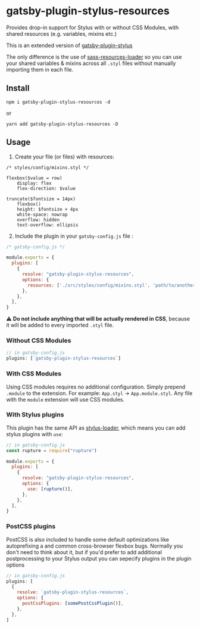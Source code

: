 # gatsby-plugin-stylus-resources

Provides drop-in support for Stylus with or without CSS Modules, with shared resources (e.g. variables, mixins etc.)

This is an extended version of [gatsby-plugin-stylus](https://github.com/gatsbyjs/gatsby/tree/master/packages/gatsby-plugin-stylus)

The only difference is the use of [sass-resources-loader](https://github.com/shakacode/sass-resources-loader) so you can use your shared variables & mixins across all `.styl` files without manually importing them in each file.

## Install

`npm i gatsby-plugin-stylus-resources -d`

or

`yarn add gatsby-plugin-stylus-resources -D`

## Usage

1.  Create your file (or files) with resources:

```styl
/* styles/config/mixins.styl */

flexbox($value = row)
    display: flex
    flex-direction: $value

truncate($fontsize = 14px)
    flexbox()
    height: $fontsize + 4px
    white-space: nowrap
    overflow: hidden
    text-overflow: ellipsis
```

2.  Include the plugin in your `gatsby-config.js` file :

```javascript
/* gatsby-config.js */

module.exports = {
  plugins: [
    {
      resolve: "gatsby-plugin-stylus-resources",
      options: {
        resources: ['./src/styles/config/mixins.styl', 'path/to/another/file.styl'],
      },
    },
  ],
}
```

⚠️ **Do not include anything that will be actually rendered in CSS**, because it will be added to every imported `.styl` file.

### Without CSS Modules

```javascript
// in gatsby-config.js
plugins: [`gatsby-plugin-stylus-resources`]
```

### With CSS Modules

Using CSS modules requires no additional configuration. Simply prepend `.module` to the extension. For example: `App.styl` -> `App.module.styl`.
Any file with the `module` extension will use CSS modules.

### With Stylus plugins

This plugin has the same API as
[stylus-loader](https://github.com/shama/stylus-loader#stylus-plugins), which
means you can add stylus plugins with `use`:

```javascript
// in gatsby-config.js
const rupture = require("rupture")

module.exports = {
  plugins: [
    {
      resolve: "gatsby-plugin-stylus-resources",
      options: {
        use: [rupture()],
      },
    },
  ],
}
```

### PostCSS plugins

PostCSS is also included to handle some default optimizations like autoprefixing a
and common cross-browser flexbox bugs. Normally you don't need to think about it, but if
you'd prefer to add additional postprocessing to your Stylus output you can sepecify plugins
in the plugin options

```javascript
// in gatsby-config.js
plugins: [
  {
    resolve: `gatsby-plugin-stylus-resources`,
    options: {
      postCssPlugins: [somePostCssPlugin()],
    },
  },
]
```